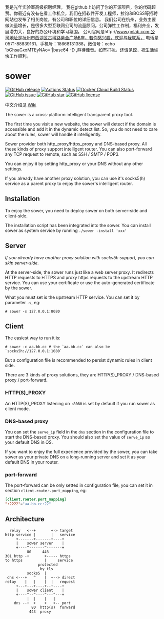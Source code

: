 我是光年实验室高级招聘经理。
我在github上访问了你的开源项目，你的代码超赞。你最近有没有在看工作机会，我们在招软件开发工程师，拉钩和BOSS等招聘网站也发布了相关岗位，有公司和职位的详细信息。
我们公司在杭州，业务主要做流量增长，是很多大型互联网公司的流量顾问。公司弹性工作制，福利齐全，发展潜力大，良好的办公环境和学习氛围。
公司官网是http://www.gnlab.com,公司地址是杭州市西湖区古墩路紫金广场B座，若你感兴趣，欢迎与我联系，
电话是0571-88839161，手机号：18668131388，微信号：echo 'bGhsaGxoMTEyNAo='|base64 -D ,静待佳音。如有打扰，还请见谅，祝生活愉快工作顺利。

# sower
[![GitHub release](http://img.shields.io/github/release/wweir/sower.svg?style=popout)](https://github.com/wweir/sower/releases)
[![Actions Status](https://github.com/wweir/sower/workflows/Go/badge.svg)](https://github.com/wweir/sower/actions)
[![Docker Cloud Build Status](https://img.shields.io/docker/cloud/build/wweir/sower.svg?style=popout)](https://hub.docker.com/r/wweir/sower)
[![GitHub issue](https://img.shields.io/github/issues/wweir/sower.svg?style=popout)](https://github.com/wweir/sower/issues)
[![GitHub star](https://img.shields.io/github/stars/wweir/sower.svg?style=popout)](https://github.com/wweir/sower/stargazers)
[![GitHub license](https://img.shields.io/github/license/wweir/sower.svg?style=popout)](LICENSE)


中文介绍见 [Wiki](https://github.com/wweir/sower/wiki)

The sower is a cross-platform intelligent transparent proxy tool.

The first time you visit a new website, the sower will detect if the domain is accessible and add it in the dynamic detect list. So, you do not need to care about the rules, sower will handle it intelligently.

Sower provider both http_proxy/https_proxy and DNS-based proxy. All these kinds of proxy support intelligent router. You can also port-forward any TCP request to remote, such as SSH / SMTP / POP3.

You can enjoy it by setting http_proxy or your DNS without any other settings.

If you already have another proxy solution, you can use it's socks5(h) service as a parent proxy to enjoy the sower's intelligent router.


## Installation
To enjoy the sower, you need to deploy sower on both server-side and client-side.

The installation script has been integrated into the sower. You can install sower as system service by running `./sower -install 'xxx'`

## Server
*If you already have another proxy solution with socks5h support, you can skip server-side.*

At the server-side, the sower runs just like a web server proxy.
It redirects HTTP requests to HTTPS and proxy https requests to the upstream HTTP service.
You can use your certificate or use the auto-generated certificate by the sower.

What you must set is the upstream HTTP service. You can set it by parameter `-s`, eg:
``` shell
# sower -s 127.0.0.1:8080
```

## Client
The easiest way to run it is:
``` shell
# sower -c aa.bb.cc # the `aa.bb.cc` can also be `socks5h://127.0.0.1:1080`
```
But a configuration file is recommended to persist dynamic rules in client side.

There are 3 kinds of proxy solutions, they are HTTP(S)_PROXY / DNS-based proxy / port-forward.

### HTTP(S)_PROXY
An HTTP(S)_PROXY listening on `:8080` is set by default if you run sower as client mode.

### DNS-based proxy
You can set the `serve_ip` field in the `dns` section in the configuration file to start the DNS-based proxy. You should also set the value of `serve_ip` as your default DNS in OS.

If you want to enjoy the full experience provided by the sower, you can take sower as your private DNS on a long-running server and set it as your default DNS in your router.

### port-forward
The port-forward can be only setted in configuration file, you can set it in section `client.router.port_mapping`, eg:
``` toml
[client.router.port_mapping]
":2222"="aa.bb.cc:22"
```


## Architecture
```
  relay   <--+       +-> target
http service |       |   service
     +-------+-------+----+
     |    sower server    |
     +----^-------^-------+
          80     443
301 http -+       +----- https
to https          |     service
               protected
                by tls
          socks5  |
 dns <---+   ^    |  +--> direct
relay    |   |    |  |   request
     +---+---+----+--+----+
     |    sower client    |
     +----^--^----^---^---+
          |  |    |   |
    dns --+  +    +   +-- port
            80  http(s)  forward
           443  proxy
```
